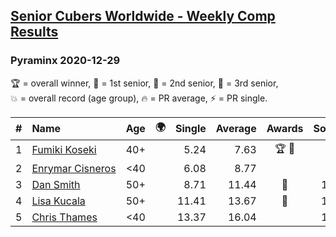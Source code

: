 <style>table {white-space: nowrap;}</style>
<link rel="stylesheet" type="text/css" href="/scw-comp/css/flags.css" />

## [Senior Cubers Worldwide - Weekly Comp Results](/scw-comp/results/)
### Pyraminx 2020-12-29

<span style="white-space: nowrap;">🏆 = overall winner</span>, <span style="white-space: nowrap;">🥇 = 1st senior</span>, <span style="white-space: nowrap;">🥈 = 2nd senior</span>, <span style="white-space: nowrap;">🥉 = 3rd senior</span>, <span style="white-space: nowrap;">💥 = overall record (age group)</span>, <span style="white-space: nowrap;">🔥 = PR average</span>, <span style="white-space: nowrap;">⚡ = PR single</span>.

| # | Name | Age | 🌍 | Single | Average | Awards | Solve 1 | Solve 2 | Solve 3 | Solve 4 | Solve 5 | Video |
| :--: | :-- | :--: | :--: | --: | --: | :--: | --: | --: | --: | --: | --: | :-- |
| 1 | [Fumiki Koseki](../../persons/fumiki_koseki/pyram.md) | 40+ | <i class="flag flag-JP" /> | 5.24 | 7.63 | 🏆 🥇 | 8.04 | 5.24 | 7.10 | 7.79 | 8.01 | [Desktop](https://www.facebook.com/events/386974942389757/permalink/390353418718576) / [Mobile](https://m.facebook.com/events/386974942389757?view=permalink&id=390353418718576) |
| 2 | [Enrymar Cisneros](../../persons/enrymar_cisneros/pyram.md) | <40 | <i class="flag flag-VE" /> | 6.08 | 8.77 |  | 9.73 | 6.08 | 10.93 | 8.85 | 7.72 | [Desktop](https://www.facebook.com/events/386974942389757/permalink/390533278700590) / [Mobile](https://m.facebook.com/events/386974942389757?view=permalink&id=390533278700590) |
| 3 | [Dan Smith](../../persons/dan_smith/pyram.md) | 50+ | <i class="flag flag-US" /> | 8.71 | 11.44 | 🥈 | 14.06 | 8.71 | 18.14 | 10.11 | 10.16 | [Desktop](https://www.facebook.com/events/386974942389757/permalink/389954205425164) / [Mobile](https://m.facebook.com/events/386974942389757?view=permalink&id=389954205425164) |
| 4 | [Lisa Kucala](../../persons/lisa_kucala/pyram.md) | 50+ | <i class="flag flag-US" /> | 11.41 | 13.67 | 🥉 | 13.70 | 13.18 | 11.41 | 15.22 | 14.12 | [Desktop](https://www.facebook.com/events/386974942389757/permalink/390514062035845) / [Mobile](https://m.facebook.com/events/386974942389757?view=permalink&id=390514062035845) |
| 5 | [Chris Thames](../../persons/chris_thames/pyram.md) | <40 | <i class="flag flag-US" /> | 13.37 | 16.04 |  | 15.54 | 14.64 | 13.37 | 28.84 | 17.93 | [Desktop](https://www.facebook.com/events/386974942389757/permalink/389301648823753) / [Mobile](https://m.facebook.com/events/386974942389757?view=permalink&id=389301648823753) |

<!-- Global site tag (gtag.js) - Google Analytics -->
<script async src="https://www.googletagmanager.com/gtag/js?id=UA-86348435-3"></script>
<script>window.dataLayer = window.dataLayer || []; function gtag() {dataLayer.push(arguments);} gtag('js', new Date()); gtag('config', 'UA-86348435-3');</script>
